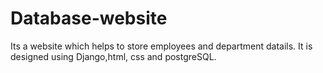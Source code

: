 # Database-website
Its a website which helps to store employees and department datails. It is designed using Django,html, css and postgreSQL.
